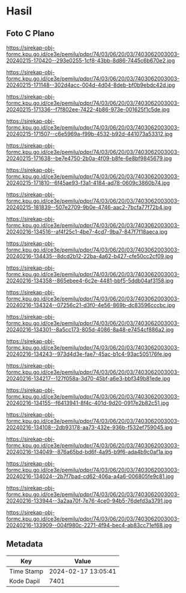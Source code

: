 # Hasil

## Foto C Plano

https://sirekap-obj-formc.kpu.go.id/ce3e/pemilu/pdpr/74/03/06/20/03/7403062003003-20240215-170420--293e0255-1cf8-43bb-8d86-7445c6b670e2.jpg

https://sirekap-obj-formc.kpu.go.id/ce3e/pemilu/pdpr/74/03/06/20/03/7403062003003-20240215-171148--302d4acc-004d-4d04-8deb-bf0b9ebdc42d.jpg

https://sirekap-obj-formc.kpu.go.id/ce3e/pemilu/pdpr/74/03/06/20/03/7403062003003-20240215-171336--f7f802ee-7422-4b86-973e-001625f1c5de.jpg

https://sirekap-obj-formc.kpu.go.id/ce3e/pemilu/pdpr/74/03/06/20/03/7403062003003-20240215-171507--c6e5969a-f99b-4532-b92d-441073a53312.jpg

https://sirekap-obj-formc.kpu.go.id/ce3e/pemilu/pdpr/74/03/06/20/03/7403062003003-20240215-171638--be7e4750-2b0a-4f09-b8fe-6e8bf9845679.jpg

https://sirekap-obj-formc.kpu.go.id/ce3e/pemilu/pdpr/74/03/06/20/03/7403062003003-20240215-171810--6f45ae93-f3a1-4184-ad78-0609c3860b74.jpg

https://sirekap-obj-formc.kpu.go.id/ce3e/pemilu/pdpr/74/03/06/20/03/7403062003003-20240215-181839--507e2709-9b0e-4746-aac2-7bcfa77f72b4.jpg

https://sirekap-obj-formc.kpu.go.id/ce3e/pemilu/pdpr/74/03/06/20/03/7403062003003-20240216-134516--af4f25c1-4be7-4cd7-9ba7-847f7f18aeca.jpg

https://sirekap-obj-formc.kpu.go.id/ce3e/pemilu/pdpr/74/03/06/20/03/7403062003003-20240216-134435--8dcd2b12-22ba-4a62-b427-cfe50cc2cf09.jpg

https://sirekap-obj-formc.kpu.go.id/ce3e/pemilu/pdpr/74/03/06/20/03/7403062003003-20240216-134358--865ebee4-6c2e-4481-bbf5-5ddb04af3158.jpg

https://sirekap-obj-formc.kpu.go.id/ce3e/pemilu/pdpr/74/03/06/20/03/7403062003003-20240216-134324--07256c21-d3f0-4e56-869b-dc83596cccbc.jpg

https://sirekap-obj-formc.kpu.go.id/ce3e/pemilu/pdpr/74/03/06/20/03/7403062003003-20240216-134301--8a5cc173-805d-4086-8a48-e7454cf886a2.jpg

https://sirekap-obj-formc.kpu.go.id/ce3e/pemilu/pdpr/74/03/06/20/03/7403062003003-20240216-134243--973d4d3e-fae7-45ac-b1c4-93ac505176fe.jpg

https://sirekap-obj-formc.kpu.go.id/ce3e/pemilu/pdpr/74/03/06/20/03/7403062003003-20240216-134217--127f058a-3d70-45bf-a6e3-bbf349b81ede.jpg

https://sirekap-obj-formc.kpu.go.id/ce3e/pemilu/pdpr/74/03/06/20/03/7403062003003-20240216-134155--f6413941-8f4c-401d-9d20-0917e2b82c51.jpg

https://sirekap-obj-formc.kpu.go.id/ce3e/pemilu/pdpr/74/03/06/20/03/7403062003003-20240216-134108--2db93178-aa73-432e-936b-f532ef759045.jpg

https://sirekap-obj-formc.kpu.go.id/ce3e/pemilu/pdpr/74/03/06/20/03/7403062003003-20240216-134049--876a65bd-bd6f-4a95-b9f6-ada4b9c0af1a.jpg

https://sirekap-obj-formc.kpu.go.id/ce3e/pemilu/pdpr/74/03/06/20/03/7403062003003-20240216-134024--2b7f7bad-cd62-406a-a4a6-006805fe9c81.jpg

https://sirekap-obj-formc.kpu.go.id/ce3e/pemilu/pdpr/74/03/06/20/03/7403062003003-20240216-133944--3a2aa70f-7e76-4ce0-94b5-76defd3a3791.jpg

https://sirekap-obj-formc.kpu.go.id/ce3e/pemilu/pdpr/74/03/06/20/03/7403062003003-20240216-133909--004f980c-2271-4f94-bec4-ab83cc71ef68.jpg


## Metadata

| Key        | Value               |
| ---------- | ------------------- |
| Time Stamp | 2024-02-17 13:05:41 |
| Kode Dapil | 7401                |



